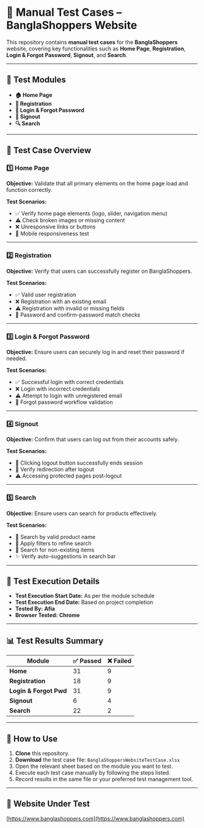 # 📝 Manual Test Cases – BanglaShoppers Website

This repository contains **manual test cases** for the **BanglaShoppers** website, covering key functionalities such as **Home Page**, **Registration**, **Login & Forgot Password**, **Signout**, and **Search**.

---

## 📌 Test Modules

- **🏠 Home Page**
- **📝 Registration**
- **🔐 Login & Forgot Password**
- **🚪 Signout**
- **🔍 Search**

---

## 📝 Test Case Overview

### 1️⃣ **Home Page**
**Objective:** Validate that all primary elements on the home page load and function correctly.

**Test Scenarios:**
- ✅ Verify home page elements (logo, slider, navigation menu)
- ⚠️ Check broken images or missing content
- ❌ Unresponsive links or buttons
- 📱 Mobile responsiveness test

---

### 2️⃣ **Registration**
**Objective:** Verify that users can successfully register on BanglaShoppers.

**Test Scenarios:**
- ✅ Valid user registration
- ❌ Registration with an existing email
- ⚠️ Registration with invalid or missing fields
- 🔑 Password and confirm-password match checks

---

### 3️⃣ **Login & Forgot Password**
**Objective:** Ensure users can securely log in and reset their password if needed.

**Test Scenarios:**
- ✅ Successful login with correct credentials
- ❌ Login with incorrect credentials
- ⚠️ Attempt to login with unregistered email
- 🔄 Forgot password workflow validation

---

### 4️⃣ **Signout**
**Objective:** Confirm that users can log out from their accounts safely.

**Test Scenarios:**
- 🚪 Clicking logout button successfully ends session
- 🔄 Verify redirection after logout
- ⚠️ Accessing protected pages post-logout

---

### 5️⃣ **Search**
**Objective:** Ensure users can search for products effectively.

**Test Scenarios:**
- 🔎 Search by valid product name
- 🔄 Apply filters to refine search
- 🚫 Search for non-existing items
- ✨ Verify auto-suggestions in search bar

---

## 📂 Test Execution Details

- **Test Execution Start Date:** As per the module schedule  
- **Test Execution End Date:** Based on project completion  
- **Tested By:** **Afia**  
- **Browser Tested:** **Chrome**

---

## 📊 Test Results Summary

| **Module**             | ✅ **Passed** | ❌ **Failed** |
|------------------------|---------------|---------------|
| **Home**               | 31            | 9             |
| **Registration**       | 18            | 9             |
| **Login & Forgot Pwd** | 31            | 9             |
| **Signout**            | 6             | 4             |
| **Search**             | 22            | 2             |

---

## 📌 How to Use

1. **Clone** this repository.
2. **Download** the test case file: `BanglaShoppersWebsiteTestCase.xlsx`
3. Open the relevant sheet based on the module you want to test.
4. Execute each test case manually by following the steps listed.
5. Record results in the same file or your preferred test management tool.

---

## 🔗 Website Under Test

[https://www.banglashoppers.com](https://www.banglashoppers.com)
